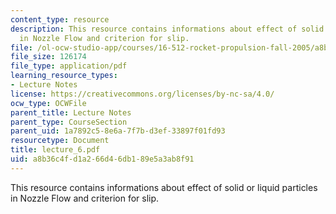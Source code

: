 ```yaml
---
content_type: resource
description: This resource contains informations about effect of solid or liquid particles
  in Nozzle Flow and criterion for slip.
file: /ol-ocw-studio-app/courses/16-512-rocket-propulsion-fall-2005/a8b36c4fd1a266d46db189e5a3ab8f91_lecture_6.pdf
file_size: 126174
file_type: application/pdf
learning_resource_types:
- Lecture Notes
license: https://creativecommons.org/licenses/by-nc-sa/4.0/
ocw_type: OCWFile
parent_title: Lecture Notes
parent_type: CourseSection
parent_uid: 1a7892c5-8e6a-7f7b-d3ef-33897f01fd93
resourcetype: Document
title: lecture_6.pdf
uid: a8b36c4f-d1a2-66d4-6db1-89e5a3ab8f91
---
```

This resource contains informations about effect of solid or liquid particles in Nozzle Flow and criterion for slip.